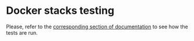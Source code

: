 # Docker stacks testing

Please, refer to the [corresponding section of documentation](https://jupyter-docker-stacks.readthedocs.io/en/latest/contributing/tests.html) to see how the tests are run.
